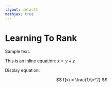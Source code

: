 ```yaml
---
layout: default
mathjax: true
---
```


# Learning To Rank

Sample text.

This is an inline equation: $x = y + z$

Display equation:

$$ f(x) = \frac{1}{x^2} $$
